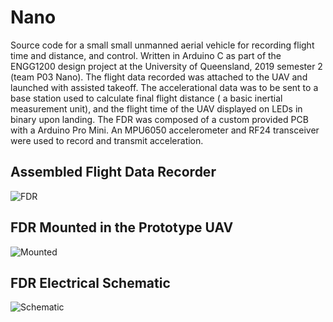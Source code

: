 # Nano

Source code for a small small unmanned aerial vehicle for recording flight time and distance, and control. Written in Arduino C as part of the ENGG1200 design project at the University of Queensland, 2019 semester 2 (team P03 Nano). The flight data recorded was attached to the UAV and launched with assisted takeoff. The accelerational data was to be sent to a base station used to calculate final flight distance ( a basic inertial measurement unit), and the flight time of the UAV displayed on LEDs in binary upon landing. The FDR was composed of a custom provided PCB with a Arduino Pro Mini. An MPU6050 accelerometer and RF24 transceiver were used to record and transmit acceleration.

## Assembled Flight Data Recorder
![FDR](https://raw.githubusercontent.com/Gabrblal/Nano/master/images/FDR.jpg)

## FDR Mounted in the Prototype UAV
![Mounted](https://raw.githubusercontent.com/Gabrblal/Nano/master/images/Mounted.jpg)

## FDR Electrical Schematic
![Schematic](https://raw.githubusercontent.com/Gabrblal/Nano/master/images/Electrical.png)

